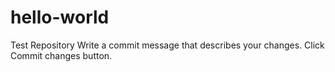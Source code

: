 # hello-world
Test Repository
Write a commit message that describes your changes.
Click Commit changes button.
